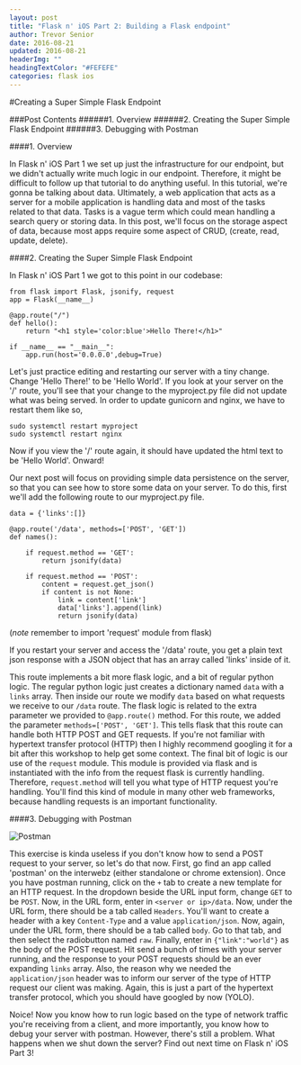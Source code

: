 ```yaml
---
layout: post
title: "Flask n' iOS Part 2: Building a Flask endpoint"
author: Trevor Senior
date: 2016-08-21
updated: 2016-08-21
headerImg: ""
headingTextColor: "#FEFEFE"
categories: flask ios
---
```



#Creating a Super Simple Flask Endpoint

###Post Contents
######1. Overview
######2. Creating the Super Simple Flask Endpoint
######3. Debugging with Postman


####1. Overview

In Flask n' iOS Part 1 we set up just the infrastructure for our endpoint, but we didn't actually write much logic in our endpoint. Therefore, it might be difficult to follow up that tutorial to do anything useful. In this tutorial, we're gonna be talking about data. Ultimately, a web application that acts as a server for a mobile application is handling data and most of the tasks related to that data. Tasks is a vague term which could mean handling a search query or storing data. In this post, we'll focus on the storage aspect of data, because most apps require some aspect of CRUD, (create, read, update, delete).

####2. Creating the Super Simple Flask Endpoint

In Flask n' iOS Part 1 we got to this point in our codebase:

```
from flask import Flask, jsonify, request
app = Flask(__name__)

@app.route("/")
def hello():
	return "<h1 style='color:blue'>Hello There!</h1>"

if __name__ == "__main__":
	app.run(host='0.0.0.0',debug=True)
```

Let's just practice editing and restarting our server with a tiny change. Change 'Hello There!' to be 'Hello World'. If you look at your server on the '/' route, you'll see that your change to the myproject.py file did not update what was being served. In order to update gunicorn and nginx, we have to restart them like so,

```
sudo systemctl restart myproject
sudo systemctl restart nginx
```
Now if you view the '/' route again, it should have updated the html text to be 'Hello World'. Onward!

Our next post will focus on providing simple data persistence on the server, so that you can see how to store some data on your server. To do this, first we'll add the following route to our myproject.py file. 

```
data = {'links':[]}

@app.route('/data', methods=['POST', 'GET'])
def names():
	
	if request.method == 'GET':
		return jsonify(data)

	if request.method == 'POST':
		content = request.get_json()
		if content is not None:
			link = content['link']
			data['links'].append(link)
			return jsonify(data)

```
(*note* remember to import 'request' module from flask)

If you restart your server and access the '/data' route, you get a plain text json response with a JSON object that has an array called 'links' inside of it.


This route implements a bit more flask logic, and a bit of regular python logic. The regular python logic just creates a dictionary named ```data``` with a ```links``` array. Then inside our route we modify ```data``` based on what requests we receive to our ```/data``` route. The flask logic is related to the extra parameter we provided to ```@app.route()``` method. For this route, we added the parameter ```methods=['POST', 'GET']```. This tells flask that this route can handle both HTTP POST and GET requests. If you're not familiar with hypertext transfer protocol (HTTP) then I highly recommend googling it for a bit after this workshop to help get some context. The final bit of logic is our use of the ```request``` module. This module is provided via flask and is instantiated with the info from the request flask is currently handling. Therefore, ```request.method``` will tell you what type of HTTP request you're handling. You'll find this kind of module in many other web frameworks, because handling requests is an important functionality.

####3. Debugging with Postman

![Postman](https://raw.githubusercontent.com/postmanlabs/postmanlabs.github.io/develop/global-artefacts/postman-logo%2Btext-320x132.png)

This exercise is kinda useless if you don't know how to send a POST request to your server, so let's do that now. First, go find an app called 'postman' on the interwebz (either standalone or chrome extension). Once you have postman running, click on the ```+``` tab to create a new template for an HTTP request. In the dropdown beside the URL input form, change ```GET``` to be ```POST```. Now, in the URL form, enter in ```<server or ip>/data```. Now, under the URL form, there should be a tab called ```Headers```. You'll want to create a header with a key ```Content-Type``` and a value ```application/json```. Now, again, under the URL form, there should be a tab called ```body```. Go to that tab, and then select the radiobutton named ```raw```. Finally, enter in ```{"link":"world"}``` as the body of the POST request. Hit send a bunch of times with your server running, and the response to your POST requests should be an ever expanding ```links``` array. Also, the reason why we needed the ```application/json``` header was to inform our server of the type of HTTP request our client was making. Again, this is just a part of the hypertext transfer protocol, which you should have googled by now (YOLO).


Noice! Now you know how to run logic based on the type of network traffic you're receiving from a client, and more importantly, you know how to debug your server with postman. However, there's still a problem. What happens when we shut down the server? Find out next time on Flask n' iOS Part 3!





